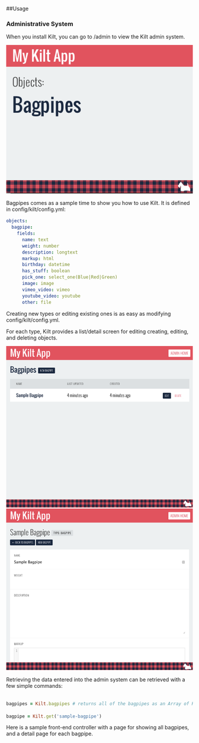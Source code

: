##Usage

### Administrative System

When you install Kilt, you can go to /admin to view the Kilt admin system.

![Kilt](img/admin1.png)

Bagpipes comes as a sample time to show you how to use Kilt. It is defined in config/kilt/config.yml:

```yaml
objects:
  bagpipe:
    fields:
      name: text
      weight: number
      description: longtext
      markup: html
      birthday: datetime
      has_stuff: boolean
      pick_one: select_one(Blue|Red|Green)
      image: image
      vimeo_video: vimeo
      youtube_video: youtube
      other: file
```

Creating new types or editing existing ones is as easy as modifying config/kilt/config.yml.

For each type, Kilt provides a list/detail screen for editing creating, editing, and deleting objects.

![Kilt](img/admin2.png)
![Kilt](img/admin3.png)

Retrieving the data entered into the admin system can be retrieved with a few simple commands:

```ruby

bagpipes = Kilt.bagpipes # returns all of the bagpipes as an Array of Hashes

bagpipe = Kilt.get('sample-bagpipe')

```

Here is a sample front-end controller with a page for showing all bagpipes, and
a detail page for each bagpipe.

<script src="https://gist.github.com/darrencauthon/042a8e80c087e0625b7d.js"></script>
